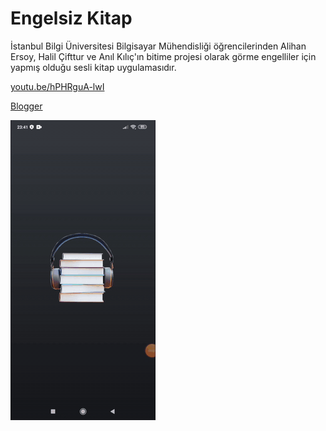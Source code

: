 # Engelsiz Kitap

İstanbul Bilgi Üniversitesi Bilgisayar Mühendisliği öğrencilerinden Alihan Ersoy, Halil Çifttur ve Anıl Kılıç'ın 
bitime projesi olarak görme engelliler için yapmış olduğu sesli kitap uygulamasıdır.

[youtu.be/hPHRguA-lwI](#Youtube)

[Blogger](#codingwithcmpestudent.blogspot.com/2020/05/engelsizkitap.html )


![](Medya1.gif)

